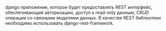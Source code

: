 django приложение, которое будет предоставлять REST интерфейс, обеспечивающий авторизацию, доступ к read-only данным, CRUD операции со связными моделями данных. В качестве REST библиотеки необходимо использовать django-rest-framework.